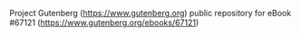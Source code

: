 Project Gutenberg (https://www.gutenberg.org) public repository for
eBook #67121 (https://www.gutenberg.org/ebooks/67121)
